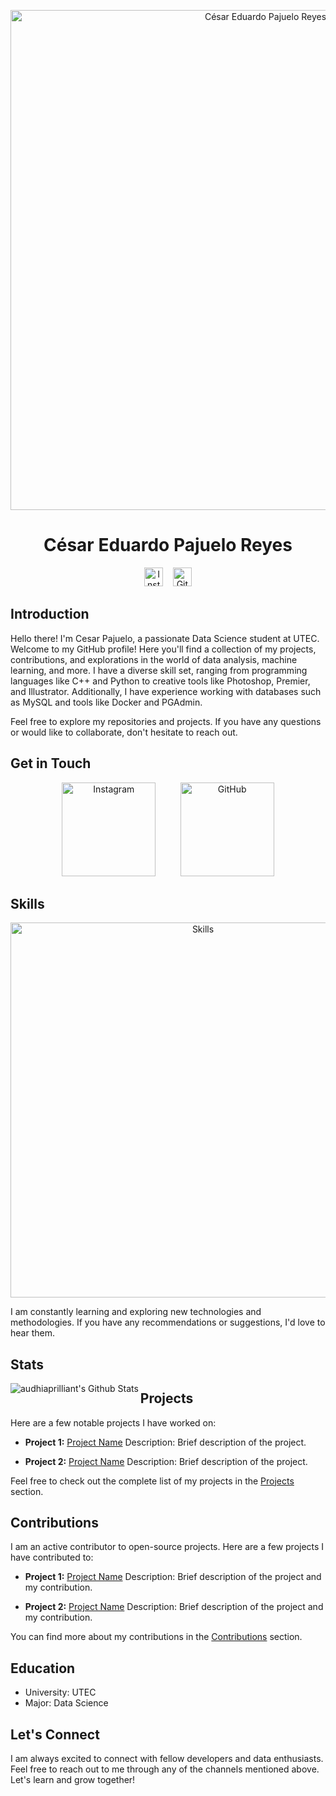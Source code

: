 <p align="center">
  <img src="https://github.com/CesarPR30/assets/blob/main/profile_banner.png" alt="César Eduardo Pajuelo Reyes" width="800px">
</p>

<h1 align="center">César Eduardo Pajuelo Reyes</h1>

<p align="center">
  <a href="https://www.instagram.com/cesar.pr30/"><img src="https://upload.wikimedia.org/wikipedia/commons/thumb/e/e7/Instagram_logo_2016.svg/132px-Instagram_logo_2016.svg.png" alt="Instagram" width="30px"></a>
  &nbsp;&nbsp;
  <a href="https://github.com/CesarPR30"><img src="https://github.com/CesarPR30/assets/blob/main/github.png" alt="GitHub" width="30px"></a>
</p>

## Introduction

Hello there! I'm Cesar Pajuelo, a passionate Data Science student at UTEC. Welcome to my GitHub profile! Here you'll find a collection of my projects, contributions, and explorations in the world of data analysis, machine learning, and more. I have a diverse skill set, ranging from programming languages like C++ and Python to creative tools like Photoshop, Premier, and Illustrator. Additionally, I have experience working with databases such as MySQL and tools like Docker and PGAdmin.

Feel free to explore my repositories and projects. If you have any questions or would like to collaborate, don't hesitate to reach out.

## Get in Touch

<p align="center">
  <a href="https://www.instagram.com/cesar.pr30/"><img src="https://github.com/CesarPR30/assets/blob/main/instagram_button.png" alt="Instagram" width="150px"></a>
  &nbsp;&nbsp;&nbsp;&nbsp;&nbsp;&nbsp;&nbsp;&nbsp;
  <a href="https://github.com/CesarPR30"><img src="https://github.com/CesarPR30/assets/blob/main/github_button.png" alt="GitHub" width="150px"></a>
</p>

## Skills

<p align="center">
  <img src="https://github.com/CesarPR30/assets/blob/main/skills.png" alt="Skills" width="600px">
</p>

I am constantly learning and exploring new technologies and methodologies. If you have any recommendations or suggestions, I'd love to hear them.
## Stats

<img align="left" alt="audhiaprilliant's Github Stats" src="https://github-readme-stats.vercel.app/api?username=cesarpr30&show_icons=true&hide_border=true" />

## Projects

Here are a few notable projects I have worked on:

- **Project 1:** [Project Name](link)
  Description: Brief description of the project.
  
- **Project 2:** [Project Name](link)
  Description: Brief description of the project.

Feel free to check out the complete list of my projects in the [Projects](https://github.com/CesarPR30?tab=repositories) section.

## Contributions

I am an active contributor to open-source projects. Here are a few projects I have contributed to:

- **Project 1:** [Project Name](link)
  Description: Brief description of the project and my contribution.
  
- **Project 2:** [Project Name](link)
  Description: Brief description of the project and my contribution.

You can find more about my contributions in the [Contributions](https://github.com/CesarPR30?tab=repositories&type=source) section.

## Education

- University: UTEC
- Major: Data Science

## Let's Connect

I am always excited to connect with fellow developers and data enthusiasts. Feel free to reach out to me through any of the channels mentioned above. Let's learn and grow together!
